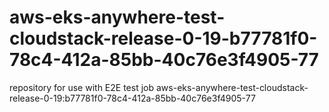 # aws-eks-anywhere-test-cloudstack-release-0-19-b77781f0-78c4-412a-85bb-40c76e3f4905-77
repository for use with E2E test job aws-eks-anywhere-test-cloudstack-release-0-19:b77781f0-78c4-412a-85bb-40c76e3f4905-77
